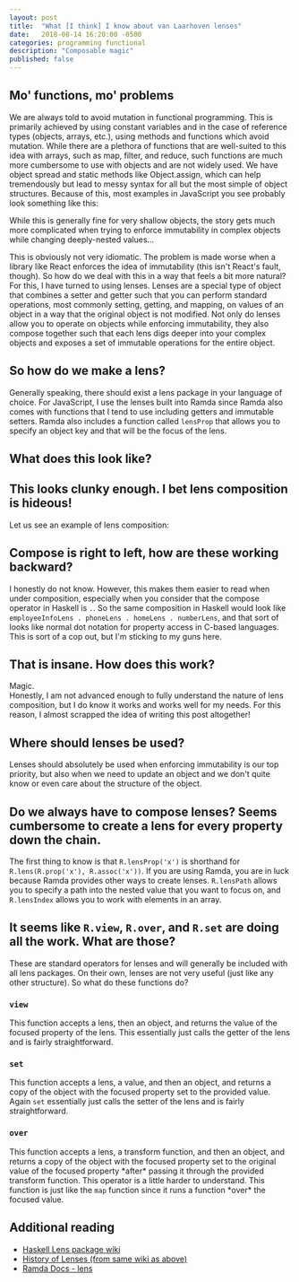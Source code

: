 ```yaml
---
layout: post
title:  "What [I think] I know about van Laarhoven lenses"
date:   2018-08-14 16:20:00 -0500
categories: programming functional
description: "Composable magic"
published: false
---
```


## Mo' functions, mo' problems
We are always told to avoid mutation in functional programming. This is primarily achieved by using constant variables and in the case of reference types (objects, arrays, etc.), using methods and functions which avoid mutation. While there are a plethora of functions that are well-suited to this idea with arrays, such as map, filter, and reduce, such functions are much more cumbersome to use with objects and are not widely used. We have object spread and static methods like Object.assign, which can help tremendously but lead to messy syntax for all but the most simple of object structures. Because of this, most examples in JavaScript you see probably look something like this:  
<script src="https://gist.github.com/jreina/2870a8e7cfb45a5a34044ad683163950.js"></script>  

While this is generally fine for very shallow objects, the story gets much more complicated when trying to enforce immutability in complex objects while changing deeply-nested values...  
<script src="https://gist.github.com/jreina/e290610d587eacd0d00e6b96d4ef555a.js"></script>  

This is obviously not very idiomatic. The problem is made worse when a library like React enforces the idea of immutability (this isn't React's fault, though). So how do we deal with this in a way that feels a bit more natural? For this, I have turned to using lenses. Lenses are a special type of object that combines a setter and getter such that you can perform standard operations, most commonly setting, getting, and mapping, on values of an object in a way that the original object is not modified. Not only do lenses allow you to operate on objects while enforcing immutability, they also compose together such that each lens digs deeper into your complex objects and exposes a set of immutable operations for the entire object.

## So how do we make a lens?
Generally speaking, there should exist a lens package in your language of choice. For JavaScript, I use the lenses built into Ramda since Ramda also comes with functions that I tend to use including getters and immutable setters. Ramda also includes a function called `lensProp` that allows you to specify an object key and that will be the focus of the lens.

## What does this look like?  
<script src="https://gist.github.com/jreina/6ff331f335ccdaa37334e95af25afad6.js"></script>  
  
## This looks clunky enough. I bet lens composition is hideous!  
Let us see an example of lens composition:
<script src="https://gist.github.com/jreina/6843b1a62249a997de69b9230f4273eb.js"></script>  

## Compose is right to left, how are these working backward?
I honestly do not know. However, this makes them easier to read when under composition, especially when you consider that the compose operator in Haskell is `.`. So the same composition in Haskell would look like `employeeInfoLens . phoneLens . homeLens . numberLens`, and that sort of looks like normal dot notation for property access in C-based languages. This is sort of a cop out, but I'm sticking to my guns here.

## That is insane. How does this work?  
Magic.  
Honestly, I am not advanced enough to fully understand the nature of lens composition, but I do know it works and works well for my needs. For this reason, I almost scrapped the idea of writing this post altogether!

## Where should lenses be used?
Lenses should absolutely be used when enforcing immutability is our top priority, but also when we need to update an object and we don't quite know or even care about the structure of the object.

## Do we always have to compose lenses? Seems cumbersome to create a lens for every property down the chain.
The first thing to know is that `R.lensProp('x')` is shorthand for `R.lens(R.prop('x'), R.assoc('x'))`. If you are using Ramda, you are in luck because Ramda provides other ways to create lenses. `R.lensPath` allows you to specify a path into the nested value that you want to focus on, and `R.lensIndex` allows you to work with elements in an array.

## It seems like `R.view`, `R.over`, and `R.set` are doing all the work. What are those?
These are standard operators for lenses and will generally be included with all lens packages. On their own, lenses are not very useful (just like any other structure). So what do these functions do?

### `view`
This function accepts a lens, then an object, and returns the value of the focused property of the lens. This essentially just calls the getter of the lens and is fairly straightforward.

### `set`
This function accepts a lens, a value, and then an object, and returns a copy of the object with the focused property set to the provided value. Again `set` essentially just calls the setter of the lens and is fairly straightforward.

### `over`
This function accepts a lens, a transform function, and then an object, and returns a copy of the object with the focused property set to the original value of the focused property \*after\* passing it through the provided transform function. This operator is a little harder to understand. This function is just like the `map` function since it runs a function \*over\* the focused value.

## Additional reading 
 - [Haskell Lens package wiki](https://github.com/ekmett/lens/wiki)
 - [History of Lenses (from same wiki as above)](https://github.com/ekmett/lens/wiki/History-of-Lenses)
 - [Ramda Docs - lens](https://ramdajs.com/docs/#lens)
